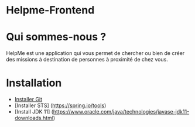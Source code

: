 # Helpme-Frontend

# Qui sommes-nous ?
 HelpMe est une application qui vous permet de chercher ou bien de créer des missions à destination de personnes à proximité de chez vous.
 
  # Installation 
 - [Installer Git](https://git-scm.com/downloads)
 - [Installer STS] (https://spring.io/tools) 
 - [Install JDK 11] (https://www.oracle.com/java/technologies/javase-jdk11-downloads.html)

